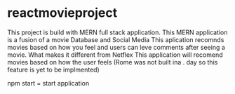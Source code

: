 # reactmovieproject

This project is build with MERN full stack application. This MERN application is a fusion of a movie Database and Social Media
This aplication recomnds movies based on how you feel and users can leve comments after seeing a movie. 
What makes it different from Netflex This application will recomend movies based on how the user feels
(Rome was not built ina . day so this feature is yet to be implmented)

npm start = start application
